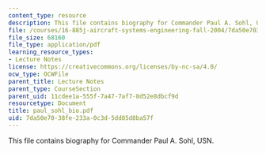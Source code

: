 ```yaml
---
content_type: resource
description: This file contains biography for Commander Paul A. Sohl, USN.
file: /courses/16-885j-aircraft-systems-engineering-fall-2004/7da50e7038fe233a0c3d5dd85d8ba57f_paul_sohl_bio.pdf
file_size: 68160
file_type: application/pdf
learning_resource_types:
- Lecture Notes
license: https://creativecommons.org/licenses/by-nc-sa/4.0/
ocw_type: OCWFile
parent_title: Lecture Notes
parent_type: CourseSection
parent_uid: 11cdee1a-555f-7a47-7af7-8d52e8dbcf9d
resourcetype: Document
title: paul_sohl_bio.pdf
uid: 7da50e70-38fe-233a-0c3d-5dd85d8ba57f
---
```

This file contains biography for Commander Paul A. Sohl, USN.